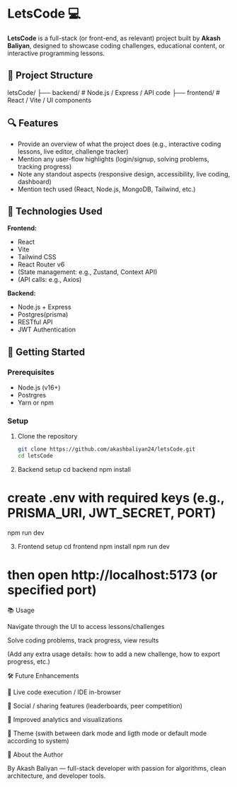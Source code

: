 # LetsCode 💻

**LetsCode** is a full-stack (or front-end, as relevant) project built by **Akash Baliyan**, designed to showcase coding challenges, educational content, or interactive programming lessons.  

## 🚀 Project Structure
letsCode/
├── backend/ #  Node.js / Express / API code
├── frontend/ # React / Vite / UI components

## 🔍 Features

- Provide an overview of what the project does (e.g., interactive coding lessons, live editor, challenge tracker)  
- Mention any user-flow highlights (login/signup, solving problems, tracking progress)  
- Note any standout aspects (responsive design, accessibility, live coding, dashboard)  
- Mention tech used (React, Node.js, MongoDB, Tailwind, etc.)

## 🧩 Technologies Used

**Frontend:**  
- React  
- Vite  
- Tailwind CSS  
- React Router v6  
- (State management: e.g., Zustand, Context API)  
- (API calls: e.g., Axios)

**Backend:**  
- Node.js + Express  
- Postgres(prisma) 
- RESTful API  
- JWT Authentication

## 🎯 Getting Started

### Prerequisites  
- Node.js (v16+)  
- Postrgres  
- Yarn or npm

### Setup

1. Clone the repository  
   ```bash
   git clone https://github.com/akashbaliyan24/letsCode.git
   cd letsCode
2. Backend setup 
  cd backend
  npm install
  # create .env with required keys (e.g., PRISMA_URI, JWT_SECRET, PORT)
  npm run dev

3. Frontend setup
   cd frontend
  npm install
  npm run dev
  # then open http://localhost:5173 (or specified port)

📚 Usage

Navigate through the UI to access lessons/challenges

Solve coding problems, track progress, view results

(Add any extra usage details: how to add a new challenge, how to export progress, etc.)

🛠️ Future Enhancements

🚧 Live code execution / IDE in-browser

🚧 Social / sharing features (leaderboards, peer competition)

🚧 Improved analytics and visualizations

🚧 Theme (swith between dark mode and ligth mode or default mode according to system)

👤 About the Author

By Akash Baliyan — full-stack developer with passion for algorithms, clean architecture, and developer tools.

